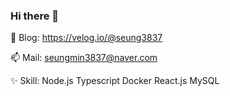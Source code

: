 ### Hi there 👋

💬 Blog: https://velog.io/@seung3837 

📫 Mail: seungmin3837@naver.com

✨ Skill: Node.js Typescript Docker React.js MySQL

<!--
**Seung3837/Seung3837** is a ✨ _special_ ✨ repository because its `README.md` (this file) appears on your GitHub profile.

Here are some ideas to get you started:

- 🔭 I’m currently working on ...
- 🌱 I’m currently learning ...
- 👯 I’m looking to collaborate on ...
- 🤔 I’m looking for help with ...
- 💬 Ask me about ...
- 📫 How to reach me: ...
- 😄 Pronouns: ...
- ⚡ Fun fact: ...
-->
